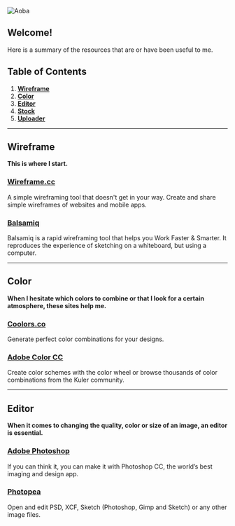 ![Aoba](https://i.imgur.com/oPoMZHn.png)

Welcome!
-------------
Here is a summary of the resources that are or have been useful to me.

## Table of Contents

1. **[Wireframe](#wireframe)**
2. **[Color](#color)**
3. **[Editor](#editor)**
4. **[Stock](#stock)**
5. **[Uploader](#uploader)**

---

## Wireframe

**This is where I start.**

### [Wireframe.cc](https://wireframe.cc/)

A simple wireframing tool that doesn't get in your way. Create and share simple wireframes of websites and mobile apps.

### [Balsamiq](https://balsamiq.com/)

Balsamiq is a rapid wireframing tool that helps you Work Faster & Smarter. It reproduces the experience of sketching on a whiteboard, but using a computer.

---

## Color

**When I hesitate which colors to combine or that I look for a certain atmosphere, these sites help me.**

### [Coolors.co](https://coolors.co/)

Generate perfect color combinations for your designs.

### [Adobe Color CC](https://color.adobe.com/create/color-wheel/)

Create color schemes with the color wheel or browse thousands of color combinations from the Kuler community.

---

## Editor

**When it comes to changing the quality, color or size of an image, an editor is essential.**

### [Adobe Photoshop](https://www.adobe.com/products/photoshop.html)

If you can think it, you can make it with Photoshop CC, the world’s best imaging and design app.

### [Photopea](https://www.photopea.com/)

Open and edit PSD, XCF, Sketch (Photoshop, Gimp and Sketch) or any other image files. 


